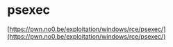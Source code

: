 # psexec

[https://pwn.no0.be/exploitation/windows/rce/psexec/](https://pwn.no0.be/exploitation/windows/rce/psexec/)


